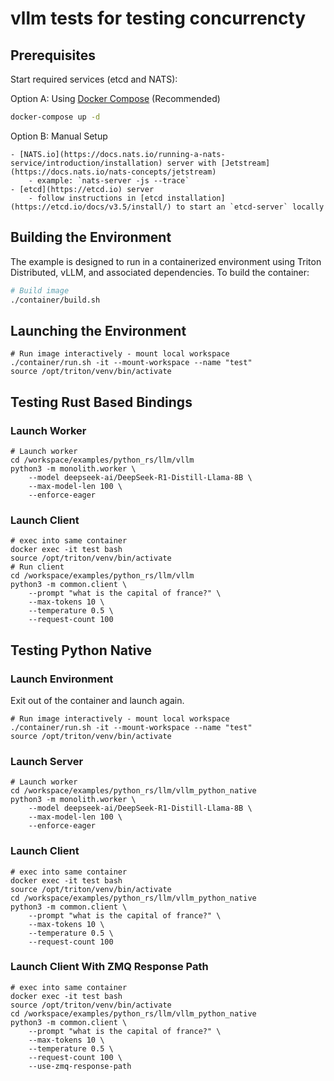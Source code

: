 <!--
SPDX-FileCopyrightText: Copyright (c) 2025 NVIDIA CORPORATION & AFFILIATES. All rights reserved.
SPDX-License-Identifier: Apache-2.0

Licensed under the Apache License, Version 2.0 (the "License");
you may not use this file except in compliance with the License.
You may obtain a copy of the License at

http://www.apache.org/licenses/LICENSE-2.0

Unless required by applicable law or agreed to in writing, software
distributed under the License is distributed on an "AS IS" BASIS,
WITHOUT WARRANTIES OR CONDITIONS OF ANY KIND, either express or implied.
See the License for the specific language governing permissions and
limitations under the License.
-->

# vllm tests for testing concurrencty

## Prerequisites

Start required services (etcd and NATS):

   Option A: Using [Docker Compose](/runtime/rust/docker-compose.yml) (Recommended)
   ```bash
   docker-compose up -d
   ```

   Option B: Manual Setup

    - [NATS.io](https://docs.nats.io/running-a-nats-service/introduction/installation) server with [Jetstream](https://docs.nats.io/nats-concepts/jetstream)
        - example: `nats-server -js --trace`
    - [etcd](https://etcd.io) server
        - follow instructions in [etcd installation](https://etcd.io/docs/v3.5/install/) to start an `etcd-server` locally

## Building the Environment

The example is designed to run in a containerized environment using Triton Distributed, vLLM, and associated dependencies. To build the container:

```bash
# Build image
./container/build.sh
```

## Launching the Environment
```
# Run image interactively - mount local workspace
./container/run.sh -it --mount-workspace --name "test"
source /opt/triton/venv/bin/activate
```

## Testing Rust Based Bindings

### Launch Worker

```
# Launch worker
cd /workspace/examples/python_rs/llm/vllm
python3 -m monolith.worker \
    --model deepseek-ai/DeepSeek-R1-Distill-Llama-8B \
    --max-model-len 100 \
    --enforce-eager
```

### Launch Client

```
# exec into same container
docker exec -it test bash
source /opt/triton/venv/bin/activate
# Run client
cd /workspace/examples/python_rs/llm/vllm
python3 -m common.client \
    --prompt "what is the capital of france?" \
    --max-tokens 10 \
    --temperature 0.5 \
	--request-count 100
```

## Testing Python Native

### Launch Environment

Exit out of the container and launch again.

```
# Run image interactively - mount local workspace
./container/run.sh -it --mount-workspace --name "test"
source /opt/triton/venv/bin/activate
```

### Launch Server

```
# Launch worker
cd /workspace/examples/python_rs/llm/vllm_python_native
python3 -m monolith.worker \
    --model deepseek-ai/DeepSeek-R1-Distill-Llama-8B \
    --max-model-len 100 \
    --enforce-eager
```

### Launch Client

```
# exec into same container
docker exec -it test bash
source /opt/triton/venv/bin/activate
cd /workspace/examples/python_rs/llm/vllm_python_native
python3 -m common.client \
    --prompt "what is the capital of france?" \
    --max-tokens 10 \
    --temperature 0.5 \
	--request-count 100
```


### Launch Client With ZMQ Response Path

```
# exec into same container
docker exec -it test bash
source /opt/triton/venv/bin/activate
cd /workspace/examples/python_rs/llm/vllm_python_native
python3 -m common.client \
    --prompt "what is the capital of france?" \
    --max-tokens 10 \
    --temperature 0.5 \
	--request-count 100 \
	--use-zmq-response-path
```
